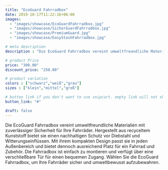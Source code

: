 ```yaml
---
title: "EcoGuard Fahrradbox"
date: 2019-10-17T11:22:16+06:00
images:
  - "images/showcase/EcoGuardFahrradbox.jpg"
  - "images/showcase/SicherGuardFahrradbox.jpg"
  - "images/showcase/PremiumGuard.jpg"
  - "images/showcase/EasyStashFahrradbox.jpg"

# meta description
description : "Die EcoGuard Fahrradbox vereint umweltfreundliche Materialien mit zuverlässiger Sicherheit für Ihre Fahrräder. Hergestellt aus recyceltem Kunststoff bietet sie einen nachhaltigen Schutz vor Diebstahl und Witterungseinflüssen. Mit ihrem kompakten Design passt sie in jeden Außenbereich und bietet dennoch ausreichend Platz für ein Fahrrad und Zubehör. Die Fahrradbox ist einfach zu montieren und verfügt über eine verschließbare Tür für einen bequemen Zugang. Wählen Sie die EcoGuard Fahrradbox, um Ihre Fahrräder sicher und umweltbewusst aufzubewahren."

# product Price
price: "300.00"
discount_price: "250.00"

# product variation
colors : ["schwarz","weiß","grau"]
sizes : ["klein","mittel","groß"]

# button link if you don't want to use snipcart. empty link will not show button
button_link: "#"

draft: false
---
```

Die EcoGuard Fahrradbox vereint umweltfreundliche Materialien mit zuverlässiger Sicherheit für Ihre Fahrräder. Hergestellt aus recyceltem Kunststoff bietet sie einen nachhaltigen Schutz vor Diebstahl und Witterungseinflüssen. Mit ihrem kompakten Design passt sie in jeden Außenbereich und bietet dennoch ausreichend Platz für ein Fahrrad und Zubehör. Die Fahrradbox ist einfach zu montieren und verfügt über eine verschließbare Tür für einen bequemen Zugang. Wählen Sie die EcoGuard Fahrradbox, um Ihre Fahrräder sicher und umweltbewusst aufzubewahren.
